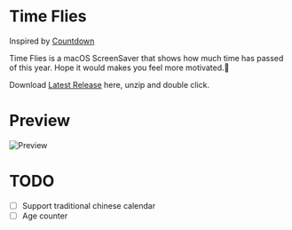 # Time Flies

Inspired by [Countdown](https://github.com/soffes/Countdown)

Time Flies is a macOS ScreenSaver that shows how much time has passed of this year. Hope it would makes you feel more motivated.🌚

Download [Latest Release](https://github.com/vergilchoi/TimeFlies/releases) here, unzip and double click.

# Preview

![Preview](https://github.com/vergilchoi/TimeFlies/raw/master/preview.jpg)


# TODO

- [ ] Support traditional chinese calendar
- [ ] Age counter